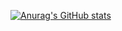 [![Anurag's GitHub stats](https://github-readme-stats.vercel.app/api?nuub228=anuraghazra)](https://github.com/anuraghazra/github-readme-stats)